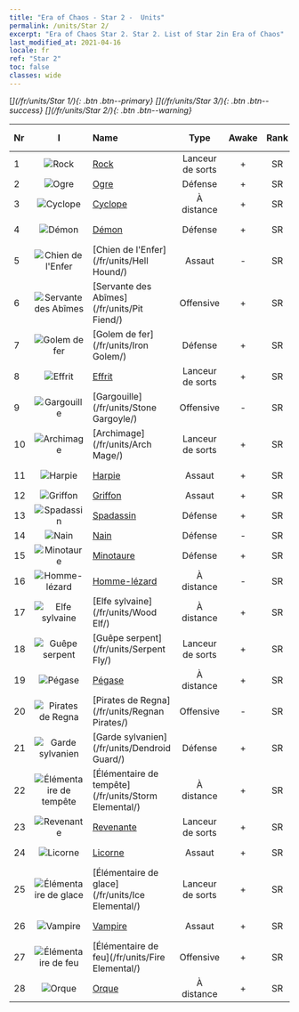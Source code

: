 ```yaml
---
title: "Era of Chaos - Star 2 -  Units"
permalink: /units/Star 2/
excerpt: "Era of Chaos Star 2. Star 2. List of Star 2in Era of Chaos"
last_modified_at: 2021-04-16
locale: fr
ref: "Star 2"
toc: false
classes: wide
---
```

 [<i class="fas fa-star"/>](/fr/units/Star 1/){: .btn .btn--primary} [<i class="fas fa-star"/><i class="fas fa-star"/><i class="fas fa-star"/>](/fr/units/Star 3/){: .btn .btn--success} [<i class="fas fa-star"/><i class="fas fa-star"/>](/fr/units/Star 2/){: .btn .btn--warning} 

  | Nr | I |         Name        |   Type   | Awake |    Rank   |   Members     |  Stars  | Exclusive | Attack  |     HP    |  Awaken Name  |
  |:---|:-:|:--------------------|:--------:|:-----:|:---------:|:-------------:|:-------:|:---------:|:-------:|:---------:|:--------------|
  | 1 | ![Rock](/images/u/ti_leiniao.jpg) | [Rock](/fr/units/Roc/) | Lanceur de sorts | + | SR | x4 | <i class="fas fa-star"/><i class="fas fa-star"/> | - | 792.0 | 4978 |  Rock foudroyant  |
  | 2 | ![Ogre](/images/u/ti_shirenmo.jpg) | [Ogre](/fr/units/Ogre/) | Défense | + | SR | x4 | <i class="fas fa-star"/><i class="fas fa-star"/> | - | 107.6 | 2523 |  Ogre Mage  |
  | 3 | ![Cyclope](/images/u/ti_duyanjuren.jpg) | [Cyclope](/fr/units/Cyclops/) | À distance | + | SR | x4 | <i class="fas fa-star"/><i class="fas fa-star"/> | + | 678.8 | 5091 |  Roi Cyclope  |
  | 4 | ![Démon](/images/u/ti_changjiaoemo.jpg) | [Démon](/fr/units/Demon/) | Défense | + | SR | x4 | <i class="fas fa-star"/><i class="fas fa-star"/> | + | 114.4 | 2489 |  Garde de l'Hadès  |
  | 5 | ![Chien de l'Enfer](/images/u/ti_santouquan.jpg) | [Chien de l'Enfer](/fr/units/Hell Hound/) | Assaut | - | SR | x9 | <i class="fas fa-star"/><i class="fas fa-star"/> | - | 77.8 | 827 |   -   |
  | 6 | ![Servante des Abîmes](/images/u/ti_diyulingzhu.jpg) | [Servante des Abîmes](/fr/units/Pit Fiend/) | Offensive | + | SR | x4 | <i class="fas fa-star"/><i class="fas fa-star"/> | - | 174.9 | 1850 |  Seigneur des Abîmes  |
  | 7 | ![Golem de fer](/images/u/ti_tieren.jpg) | [Golem de fer](/fr/units/Iron Golem/) | Défense | + | SR | x9 | <i class="fas fa-star"/><i class="fas fa-star"/> | - | 151.4 | 1850 |  Golem d'or  |
  | 8 | ![Effrit](/images/u/ti_liehuojingling.jpg) | [Effrit](/fr/units/Efreeti/) | Lanceur de sorts | + | SR | x4 | <i class="fas fa-star"/><i class="fas fa-star"/> | - | 225.4 | 1446 |  Sultan Effrit  |
  | 9 | ![Gargouille](/images/u/ti_shixianggui.jpg) | [Gargouille](/fr/units/Stone Gargoyle/) | Offensive | - | SR | x9 | <i class="fas fa-star"/><i class="fas fa-star"/> | - | 48.0 | 300 |    |
  | 10 | ![Archimage](/images/u/ti_dafashi.jpg) | [Archimage](/fr/units/Arch Mage/) | Lanceur de sorts | + | SR | x4 | <i class="fas fa-star"/><i class="fas fa-star"/> | - | 54.6 | 1324 |  Archimage  |
  | 11 | ![Harpie](/images/u/ti_yingshenren.jpg) | [Harpie](/fr/units/Harpy/) | Assaut | + | SR | x9 | <i class="fas fa-star"/><i class="fas fa-star"/> | - | 74.0 | 860 |  Harpie sinistre  |
  | 12 | ![Griffon](/images/u/ti_shijiu.jpg) | [Griffon](/fr/units/Griffin/) | Assaut | + | SR | x9 | <i class="fas fa-star"/><i class="fas fa-star"/> | - | 151.4 | 1850 |  Griffon royal  |
  | 13 | ![Spadassin](/images/u/ti_shizijun.jpg) | [Spadassin](/fr/units/Swordsman/) | Défense | + | SR | x4 | <i class="fas fa-star"/><i class="fas fa-star"/> | - | 54.6 | 1324 |  Croisé  |
  | 14 | ![Nain](/images/u/ti_airen.jpg) | [Nain](/fr/units/Dwarf/) | Défense | - | SR | x9 | <i class="fas fa-star"/><i class="fas fa-star"/> | - | 54.6 | 1324 |   -   |
  | 15 | ![Minotaure](/images/u/ti_niutouguai.jpg) | [Minotaure](/fr/units/Minotaur/) | Défense | + | SR | x4 | <i class="fas fa-star"/><i class="fas fa-star"/> | - | 108.0 | 2725 |  Roi Minotaure  |
  | 16 | ![Homme-lézard](/images/u/ti_xiyiren.jpg) | [Homme-lézard](/fr/units/Lizardman/) | À distance | - | SR | x4 | <i class="fas fa-star"/><i class="fas fa-star"/> | - | 174.9 | 1144 |   -   |
  | 17 | ![Elfe sylvaine](/images/u/ti_mujingling.jpg) | [Elfe sylvaine](/fr/units/Wood Elf/) | À distance | + | SR | x9 | <i class="fas fa-star"/><i class="fas fa-star"/> | - | 92.4 | 438 |  Grand Elfe  |
  | 18 | ![Guêpe serpent](/images/u/ti_longying.jpg) | [Guêpe serpent](/fr/units/Serpent Fly/) | Lanceur de sorts | + | SR | x4 | <i class="fas fa-star"/><i class="fas fa-star"/> | + | 178.3 | 1615 |  Guêpe dragon  |
  | 19 | ![Pégase](/images/u/ti_feima.jpg) | [Pégase](/fr/units/Pegasus/) | À distance | + | SR | x4 | <i class="fas fa-star"/><i class="fas fa-star"/> | + | 195.1 | 1144 |  Pégase d'argent  |
  | 20 | ![Pirates de Regna](/images/u/ti_haidao.jpg) | [Pirates de Regna](/fr/units/Regnan Pirates/) | Offensive | - | SR | x4 | <i class="fas fa-star"/><i class="fas fa-star"/> | + | 99.3 | 695 |  Roi des pirates  |
  | 21 | ![Garde sylvanien](/images/u/ti_shuyao.jpg) | [Garde sylvanien](/fr/units/Dendroid Guard/) | Défense | + | SR | x4 | <i class="fas fa-star"/><i class="fas fa-star"/> | - | 396.0 | 10182 |  Soldat sylvanien  |
  | 22 | ![Élémentaire de tempête](/images/u/ti_leiyuansu2.jpg) | [Élémentaire de tempête](/fr/units/Storm Elemental/) | À distance | + | SR | x4 | <i class="fas fa-star"/><i class="fas fa-star"/> | - | 99.2 | 662 |  Orage  |
  | 23 | ![Revenante](/images/u/ti_youling.jpg) | [Revenante](/fr/units/Wight/) | Lanceur de sorts | + | SR | x9 | <i class="fas fa-star"/><i class="fas fa-star"/> | - | 107.5 | 662 |  Spectre  |
  | 24 | ![Licorne](/images/u/ti_dujiaoshou.jpg) | [Licorne](/fr/units/Unicorn/) | Assaut | + | SR | x4 | <i class="fas fa-star"/><i class="fas fa-star"/> | - | 151.4 | 1850 |  Licorne de guerre  |
  | 25 | ![Élémentaire de glace](/images/u/ti_bingyuansu2.jpg) | [Élémentaire de glace](/fr/units/Ice Elemental/) | Lanceur de sorts | + | SR | x4 | <i class="fas fa-star"/><i class="fas fa-star"/> | - | 111.0 | 744 |  Esprit de la neige silencieux  |
  | 26 | ![Vampire](/images/u/ti_xixuegui.jpg) | [Vampire](/fr/units/Vampire/) | Assaut | + | SR | x4 | <i class="fas fa-star"/><i class="fas fa-star"/> | - | 74.4 | 910 |  Seigneur Vampire  |
  | 27 | ![Élémentaire de feu](/images/u/ti_liehuoyuansu.jpg) | [Élémentaire de feu](/fr/units/Fire Elemental/) | Offensive | + | SR | x4 | <i class="fas fa-star"/><i class="fas fa-star"/> | - | 195.0 | 1682 |  Élémentaire d'énergie  |
  | 28 | ![Orque](/images/u/ti_shourentoufushou.jpg) | [Orque](/fr/units/Orc/) | À distance | + | SR | x4 | <i class="fas fa-star"/><i class="fas fa-star"/> | - | 82.7 | 662 |  Commandant Orque  |
